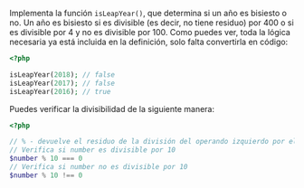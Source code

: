 
Implementa la función `isLeapYear()`, que determina si un año es bisiesto o no. Un año es bisiesto si es divisible (es decir, no tiene residuo) por 400 o si es divisible por 4 y no es divisible por 100. Como puedes ver, toda la lógica necesaria ya está incluida en la definición, solo falta convertirla en código:

```php
<?php

isLeapYear(2018); // false
isLeapYear(2017); // false
isLeapYear(2016); // true
```

Puedes verificar la divisibilidad de la siguiente manera:

```php
<?php

// % - devuelve el residuo de la división del operando izquierdo por el operando derecho
// Verifica si number es divisible por 10
$number % 10 === 0
// Verifica si number no es divisible por 10
$number % 10 !== 0
```
